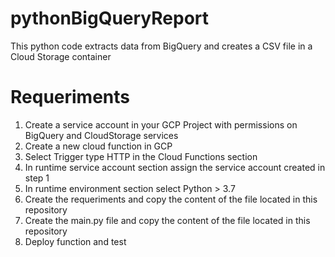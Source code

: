 # pythonBigQueryReport
This python code extracts data from BigQuery and creates a CSV file in a Cloud Storage container


# Requeriments

1. Create a service account in your GCP Project with permissions on BigQuery and CloudStorage services
2. Create a new cloud function in GCP
3. Select Trigger type HTTP in the Cloud Functions section
4. In runtime service account section assign the service account created in step 1
5. In runtime environment section select Python > 3.7
6. Create the requeriments and copy the content of the file located in this repository
7. Create the main.py file and copy the content of the file located in this repository
8. Deploy function and test
    
